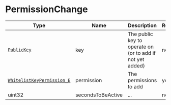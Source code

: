 # PermissionChange

Type|Name|Description|Repeated?
-|-|-|-
[`PublicKey`](publickey)|key|The public key to operate on (or to add if not yet added)|no
[`WhitelistKeyPermission_E`](../enums/wlkeyperm)|permission|The permissions to add|yes
uint32|secondsToBeActive|...|no
